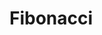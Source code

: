 <html>
<head>
<title>Fibonacci Test</title>
</head>
<body>
<h1>Fibonacci</h1>
<script type="text/javascript">

var firstNum = 0;
var secondNum = 1;
var answer = firstNum + secondNum;
while (answer < 145) {
  document.write(answer+'<br/>');
  secondNum = firstNum;
  firstNum = answer;
  answer = firstNum + secondNum;                 
}

</script>
</body>
</html>
